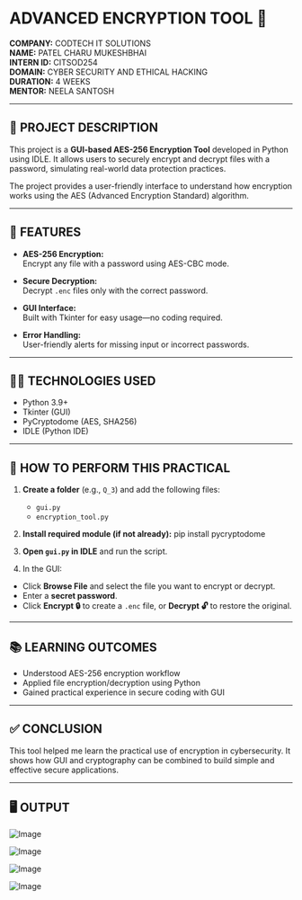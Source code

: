 # ADVANCED ENCRYPTION TOOL 🔐

**COMPANY:** CODTECH IT SOLUTIONS  
**NAME:** PATEL CHARU MUKESHBHAI  
**INTERN ID:** CITSOD254  
**DOMAIN:** CYBER SECURITY AND ETHICAL HACKING  
**DURATION:** 4 WEEKS  
**MENTOR:** NEELA SANTOSH

---

## 📄 PROJECT DESCRIPTION

This project is a **GUI-based AES-256 Encryption Tool** developed in Python using IDLE. It allows users to securely encrypt and decrypt files with a password, simulating real-world data protection practices.

The project provides a user-friendly interface to understand how encryption works using the AES (Advanced Encryption Standard) algorithm.

---

## 🔧 FEATURES

- **AES-256 Encryption:**  
  Encrypt any file with a password using AES-CBC mode.

- **Secure Decryption:**  
  Decrypt `.enc` files only with the correct password.

- **GUI Interface:**  
  Built with Tkinter for easy usage—no coding required.

- **Error Handling:**  
  User-friendly alerts for missing input or incorrect passwords.

---

## 🧑‍💻 TECHNOLOGIES USED

- Python 3.9+  
- Tkinter (GUI)  
- PyCryptodome (AES, SHA256)  
- IDLE (Python IDE)

---

## 🧪 HOW TO PERFORM THIS PRACTICAL

1. **Create a folder** (e.g., `Q_3`) and add the following files:
   - `gui.py`
   - `encryption_tool.py`

2. **Install required module (if not already):**
      pip install pycryptodome

3. **Open `gui.py` in IDLE** and run the script.

4. In the GUI:
- Click **Browse File** and select the file you want to encrypt or decrypt.
- Enter a **secret password**.
- Click **Encrypt 🔒** to create a `.enc` file, or **Decrypt 🔓** to restore the original.

---

## 📚 LEARNING OUTCOMES

- Understood AES-256 encryption workflow  
- Applied file encryption/decryption using Python  
- Gained practical experience in secure coding with GUI

---

## ✅ CONCLUSION

This tool helped me learn the practical use of encryption in cybersecurity. It shows how GUI and cryptography can be combined to build simple and effective secure applications.

---

## 🖥️ OUTPUT

![Image](https://github.com/user-attachments/assets/32df89a8-260a-4b0a-a6a3-7bcedaeffe6b)

![Image](https://github.com/user-attachments/assets/33224084-9ecb-4283-888c-597e9228737f)

![Image](https://github.com/user-attachments/assets/bede70fe-b1d3-4ace-bb0e-e7b653120622)

![Image](https://github.com/user-attachments/assets/3cba24c1-7d20-48ca-9504-785c1c31633f)
